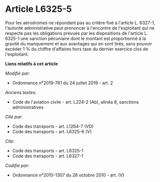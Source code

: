 # Article L6325-5

Pour les aérodromes ne répondant pas au critère fixé à l'article L. 6327-1, l'autorité administrative peut prononcer à
l'encontre de l'exploitant qui ne respecte pas les obligations prévues par les dispositions de l'article L. 6325-1 une
sanction pécuniaire dont le montant est proportionné à la gravité du manquement et aux avantages qui en sont tirés, sans
pouvoir excéder 1 % du chiffre d'affaires hors taxe du dernier exercice clos de l'exploitant.

**Liens relatifs à cet article**

_Modifié par_:

  - Ordonnance n°2019-761 du 24 juillet 2019 - art. 2

_Anciens textes_:

  - Code de l'aviation civile - art. L224-2 (Ab), alinéa 8, sanctions administratives

_Cité par_:

  - Code des transports - art. L1264-7 (VD)
  - Code des transports - art. L6325-6 (V)

_Cite_:

  - Code des transports - art. L6325-1
  - Code des transports - art. L6327-1

_Codifié par_:

  - Ordonnance n°2010-1307 du 28 octobre 2010 - art. (V)
